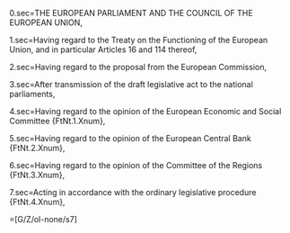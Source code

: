 0.sec=THE EUROPEAN PARLIAMENT AND THE COUNCIL OF THE EUROPEAN UNION,

1.sec=Having regard to the Treaty on the Functioning of the European Union, and in particular Articles 16 and 114 thereof,

2.sec=Having regard to the proposal from the European Commission,

3.sec=After transmission of the draft legislative act to the national parliaments,

4.sec=Having regard to the opinion of the European Economic and Social Committee {FtNt.1.Xnum},

5.sec=Having regard to the opinion of the European Central Bank {FtNt.2.Xnum},

6.sec=Having regard to the opinion of the Committee of the Regions {FtNt.3.Xnum},

7.sec=Acting in accordance with the ordinary legislative procedure {FtNt.4.Xnum},

=[G/Z/ol-none/s7]

